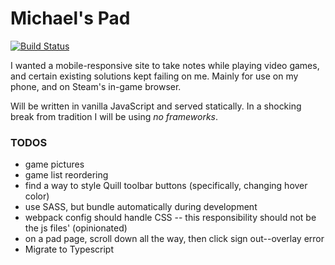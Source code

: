 # Michael's Pad

[![Build Status](https://travis-ci.com/michaelyfan/michael-pad.svg?branch=master)](https://travis-ci.com/michaelyfan/michael-pad)

I wanted a mobile-responsive site to take notes while playing video games, and certain existing solutions kept failing on me. Mainly for use on my phone, and on Steam's in-game browser.

Will be written in vanilla JavaScript and served statically. In a shocking break from tradition I will be using _no frameworks_.

### TODOS
* game pictures
* game list reordering
* find a way to style Quill toolbar buttons (specifically, changing hover color)
* use SASS, but bundle automatically during development
* webpack config should handle CSS -- this responsibility should not be the js files' (opinionated)
* on a pad page, scroll down all the way, then click sign out--overlay error
* Migrate to Typescript
